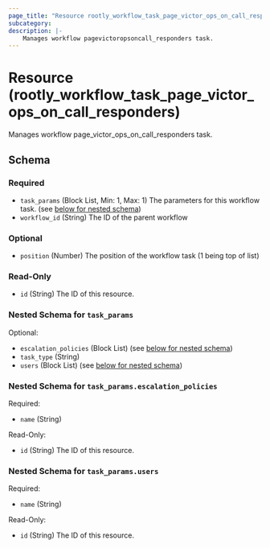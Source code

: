 ```yaml
---
page_title: "Resource rootly_workflow_task_page_victor_ops_on_call_responders - terraform-provider-rootly"
subcategory:
description: |-
    Manages workflow pagevictoropsoncall_responders task.
---
```


# Resource (rootly_workflow_task_page_victor_ops_on_call_responders)

Manages workflow page_victor_ops_on_call_responders task.

<!-- schema generated by tfplugindocs -->
## Schema

### Required

- `task_params` (Block List, Min: 1, Max: 1) The parameters for this workflow task. (see [below for nested schema](#nestedblock--task_params))
- `workflow_id` (String) The ID of the parent workflow

### Optional

- `position` (Number) The position of the workflow task (1 being top of list)

### Read-Only

- `id` (String) The ID of this resource.

<a id="nestedblock--task_params"></a>
### Nested Schema for `task_params`

Optional:

- `escalation_policies` (Block List) (see [below for nested schema](#nestedblock--task_params--escalation_policies))
- `task_type` (String)
- `users` (Block List) (see [below for nested schema](#nestedblock--task_params--users))

<a id="nestedblock--task_params--escalation_policies"></a>
### Nested Schema for `task_params.escalation_policies`

Required:

- `name` (String)

Read-Only:

- `id` (String) The ID of this resource.


<a id="nestedblock--task_params--users"></a>
### Nested Schema for `task_params.users`

Required:

- `name` (String)

Read-Only:

- `id` (String) The ID of this resource.
